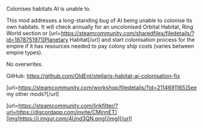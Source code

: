 Colonises habitats AI is unable to.

This mod addresses a long-standing bug of AI being unable to colonise its own habitats. It will check annually for an uncolonised Orbital Habitat, Ring World section or [url=https://steamcommunity.com/sharedfiles/filedetails/?id=1878751971]Planetary Habitat[/url] and start colonisation process for the empire if it has resources needed to pay colony ship costs (varies between empire types).

No overwrites.

GitHub: https://github.com/OldEnt/stellaris-habitat-ai-colonisation-fix

[url=https://steamcommunity.com/workshop/filedetails/?id=2114691165]See my other mods?[/url]

[url=https://steamcommunity.com/linkfilter/?url=https://discordapp.com/invite/CMjnnET][img]https://i.imgur.com/4Und3QN.png[/img][/url]
